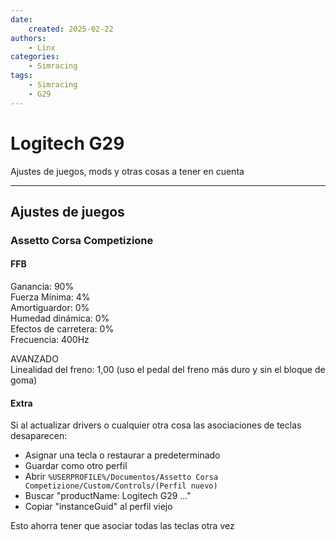 ```yaml
---
date: 
    created: 2025-02-22
authors: 
    - Linx
categories:
    - Simracing
tags:
    - Simracing
    - G29
---
```


# Logitech G29

Ajustes de juegos, mods y otras cosas a tener en cuenta

<!-- more -->

--- 

## Ajustes de juegos

### Assetto Corsa Competizione

#### FFB

Ganancia: 90%  
Fuerza Mínima: 4%  
Amortiguardor: 0%  
Humedad dinámica: 0%  
Efectos de carretera: 0%  
Frecuencia: 400Hz  

AVANZADO  
Linealidad del freno: 1,00 (uso el pedal del freno más duro y sin el bloque de goma)  

#### Extra

Si al actualizar drivers o cualquier otra cosa las asociaciones de teclas desaparecen:

- Asignar una tecla o restaurar a predeterminado
- Guardar como otro perfil
- Abrir ```%USERPROFILE%/Documentos/Assetto Corsa Competizione/Custom/Controls/(Perfil nuevo)```
- Buscar "productName: Logitech G29 ..."
- Copiar "instanceGuid" al perfil viejo

Esto ahorra tener que asociar todas las teclas otra vez